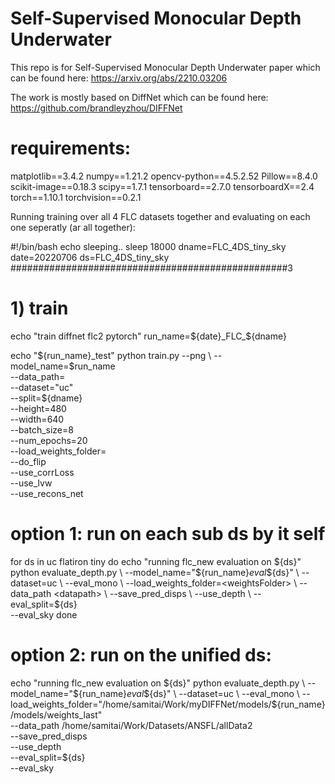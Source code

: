 # Self-Supervised Monocular Depth Underwater
This repo is for Self-Supervised Monocular Depth Underwater paper which can be found here:
https://arxiv.org/abs/2210.03206

The work is mostly based on DiffNet which can be found here:
https://github.com/brandleyzhou/DIFFNet


# requirements:
matplotlib==3.4.2
numpy==1.21.2
opencv-python==4.5.2.52
Pillow==8.4.0
scikit-image==0.18.3
scipy==1.7.1
tensorboard==2.7.0
tensorboardX==2.4
torch==1.10.1
torchvision==0.2.1

Running training over all 4 FLC datasets together and evaluating on each one seperatly (ar all together):


#!/bin/bash
echo sleeping..
sleep 18000
dname=FLC_4DS_tiny_sky
date=20220706
ds=FLC_4DS_tiny_sky
##################################################3
# 1) train

echo "train diffnet flc2 pytorch"
run_name=${date}_FLC_${dname}

echo "${run_name}_test"
python train.py --png \
--model_name=$run_name \
--data_path=<datapath> \
--dataset="uc" \
--split=${dname} \
--height=480 \
--width=640 \
--batch_size=8 \
--num_epochs=20 \
--load_weights_folder=<initial weights Folder> \
--do_flip \
--use_corrLoss \
--use_lvw \
--use_recons_net


# option 1: run on each sub ds by it self
for ds in uc flatiron tiny
do
    echo "running flc_new evaluation on ${ds}"
    python evaluate_depth.py \
    --model_name="${run_name}_eval_${ds}" \
    --dataset=uc \
    --eval_mono \
    --load_weights_folder=<weightsFolder> \
    --data_path <datapath> \
    --save_pred_disps \
    --use_depth \
    --eval_split=${ds} \
    --eval_sky 
done

# option 2: run on the unified ds:
echo "running flc_new evaluation on ${ds}"
python evaluate_depth.py \
--model_name="${run_name}_eval_${ds}" \
--dataset=uc \
--eval_mono \
--load_weights_folder="/home/samitai/Work/myDIFFNet/models/${run_name}/models/weights_last" \
--data_path /home/samitai/Work/Datasets/ANSFL/allData2 \
--save_pred_disps \
--use_depth \
--eval_split=${ds} \
--eval_sky 

